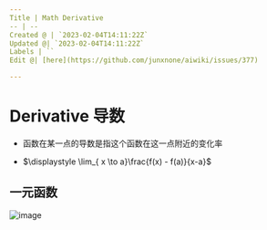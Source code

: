 ```yaml
---
Title | Math Derivative
-- | --
Created @ | `2023-02-04T14:11:22Z`
Updated @| `2023-02-04T14:11:22Z`
Labels | ``
Edit @| [here](https://github.com/junxnone/aiwiki/issues/377)

---
```

# Derivative 导数

- 函数在某一点的导数是指这个函数在这一点附近的变化率

- $\displaystyle \lim_{ x \to a}\frac{f(x) - f(a)}{x-a}$


## 一元函数

![image](https://user-images.githubusercontent.com/2216970/216772006-487c3f97-dfad-4dfb-bf6f-54f8f625a098.png)

